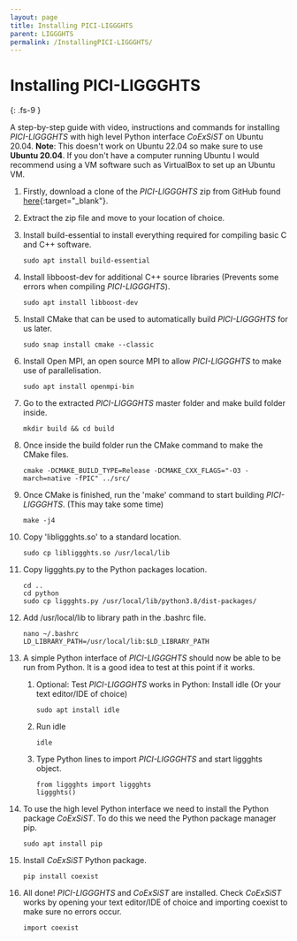 ```yaml
---
layout: page
title: Installing PICI-LIGGGHTS
parent: LIGGGHTS
permalink: /InstallingPICI-LIGGGHTS/
---
```


# Installing PICI-LIGGGHTS
{: .fs-9 }

A step-by-step guide with video, instructions and commands for installing _PICI-LIGGGHTS_ with high level Python interface _CoExSiST_ on Ubuntu 20.04.
**Note**: This doesn't work on Ubuntu 22.04 so make sure to use **Ubuntu 20.04**. 
If you don't have a computer running Ubuntu I would recommend using a VM software such as VirtualBox to set up an Ubuntu VM.

1. Firstly, download a clone of the _PICI-LIGGGHTS_ zip from GitHub found [here](https://github.com/uob-positron-imaging-centre/PICI-LIGGGHTS){:target="_blank"}.

2. Extract the zip file and move to your location of choice.

3. Install build-essential to install everything required for compiling basic C and C++ software.

       sudo apt install build-essential

4. Install libboost-dev for additional C++ source libraries (Prevents some errors when compiling _PICI-LIGGGHTS_).

       sudo apt install libboost-dev

5. Install CMake that can be used to automatically build _PICI-LIGGGHTS_ for us later.

       sudo snap install cmake --classic

6. Install Open MPI, an open source MPI to allow _PICI-LIGGGHTS_ to make use of parallelisation.

       sudo apt install openmpi-bin

7. Go to the extracted _PICI-LIGGGHTS_ master folder and make build folder inside.

       mkdir build && cd build

8. Once inside the build folder run the CMake command to make the CMake files.

       cmake -DCMAKE_BUILD_TYPE=Release -DCMAKE_CXX_FLAGS="-O3 -march=native -fPIC" ../src/

9. Once CMake is finished, run the 'make' command to start building _PICI-LIGGGHTS_. (This may take some time)

       make -j4

10. Copy 'libliggghts.so' to a standard location.

        sudo cp libliggghts.so /usr/local/lib

11. Copy liggghts.py to the Python packages location.

        cd ..
        cd python
        sudo cp liggghts.py /usr/local/lib/python3.8/dist-packages/

12. Add /usr/local/lib to library path in the .bashrc file.

        nano ~/.bashrc
        LD_LIBRARY_PATH=/usr/local/lib:$LD_LIBRARY_PATH

13. A simple Python interface of _PICI-LIGGGHTS_ should now be able to be run from Python. It is a good idea to test at this point if it works.
    1. Optional: Test _PICI-LIGGGHTS_ works in Python: Install idle (Or your text editor/IDE of choice)
             
           sudo apt install idle

    2. Run idle

           idle

    3. Type Python lines to import _PICI-LIGGGHTS_ and start liggghts object.
    
           from liggghts import liggghts
           liggghts()
        
14. To use the high level Python interface we need to install the Python package _CoExSiST_. To do this we need the Python package manager pip.
    
        sudo apt install pip

15. Install _CoExSiST_ Python package.

        pip install coexist

16. All done! _PICI-LIGGGHTS_ and _CoExSiST_ are installed. Check _CoExSiST_ works by opening your text editor/IDE of choice and importing coexist to make sure no errors occur.

        import coexist
